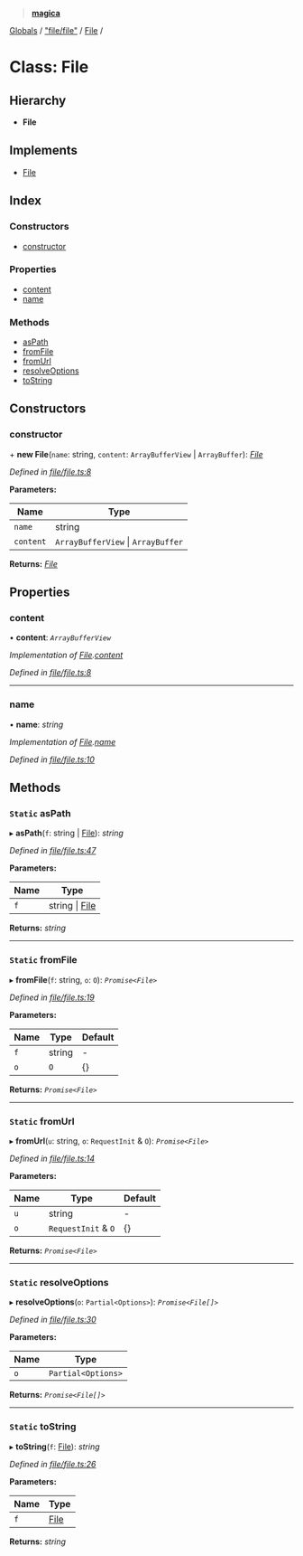 > **[magica](../README.md)**

[Globals](../README.md) / ["file/file"](../modules/_file_file_.md) / [File](_file_file_.file.md) /

# Class: File

## Hierarchy

* **File**

## Implements

* [File](../interfaces/_types_.file.md)

## Index

### Constructors

* [constructor](_file_file_.file.md#constructor)

### Properties

* [content](_file_file_.file.md#content)
* [name](_file_file_.file.md#name)

### Methods

* [asPath](_file_file_.file.md#static-aspath)
* [fromFile](_file_file_.file.md#static-fromfile)
* [fromUrl](_file_file_.file.md#static-fromurl)
* [resolveOptions](_file_file_.file.md#static-resolveoptions)
* [toString](_file_file_.file.md#static-tostring)

## Constructors

###  constructor

\+ **new File**(`name`: string, `content`: `ArrayBufferView` | `ArrayBuffer`): *[File](_file_file_.file.md)*

*Defined in [file/file.ts:8](https://github.com/cancerberoSgx/magica/blob/f07fbfd/src/file/file.ts#L8)*

**Parameters:**

Name | Type |
------ | ------ |
`name` | string |
`content` | `ArrayBufferView` \| `ArrayBuffer` |

**Returns:** *[File](_file_file_.file.md)*

## Properties

###  content

• **content**: *`ArrayBufferView`*

*Implementation of [File](../interfaces/_types_.file.md).[content](../interfaces/_types_.file.md#content)*

*Defined in [file/file.ts:8](https://github.com/cancerberoSgx/magica/blob/f07fbfd/src/file/file.ts#L8)*

___

###  name

• **name**: *string*

*Implementation of [File](../interfaces/_types_.file.md).[name](../interfaces/_types_.file.md#name)*

*Defined in [file/file.ts:10](https://github.com/cancerberoSgx/magica/blob/f07fbfd/src/file/file.ts#L10)*

## Methods

### `Static` asPath

▸ **asPath**(`f`: string | [File](_file_file_.file.md)): *string*

*Defined in [file/file.ts:47](https://github.com/cancerberoSgx/magica/blob/f07fbfd/src/file/file.ts#L47)*

**Parameters:**

Name | Type |
------ | ------ |
`f` | string \| [File](_file_file_.file.md) |

**Returns:** *string*

___

### `Static` fromFile

▸ **fromFile**(`f`: string, `o`: `O`): *`Promise<File>`*

*Defined in [file/file.ts:19](https://github.com/cancerberoSgx/magica/blob/f07fbfd/src/file/file.ts#L19)*

**Parameters:**

Name | Type | Default |
------ | ------ | ------ |
`f` | string | - |
`o` | `O` |  {} |

**Returns:** *`Promise<File>`*

___

### `Static` fromUrl

▸ **fromUrl**(`u`: string, `o`: `RequestInit` & `O`): *`Promise<File>`*

*Defined in [file/file.ts:14](https://github.com/cancerberoSgx/magica/blob/f07fbfd/src/file/file.ts#L14)*

**Parameters:**

Name | Type | Default |
------ | ------ | ------ |
`u` | string | - |
`o` | `RequestInit` & `O` |  {} |

**Returns:** *`Promise<File>`*

___

### `Static` resolveOptions

▸ **resolveOptions**(`o`: `Partial<Options>`): *`Promise<File[]>`*

*Defined in [file/file.ts:30](https://github.com/cancerberoSgx/magica/blob/f07fbfd/src/file/file.ts#L30)*

**Parameters:**

Name | Type |
------ | ------ |
`o` | `Partial<Options>` |

**Returns:** *`Promise<File[]>`*

___

### `Static` toString

▸ **toString**(`f`: [File](_file_file_.file.md)): *string*

*Defined in [file/file.ts:26](https://github.com/cancerberoSgx/magica/blob/f07fbfd/src/file/file.ts#L26)*

**Parameters:**

Name | Type |
------ | ------ |
`f` | [File](_file_file_.file.md) |

**Returns:** *string*